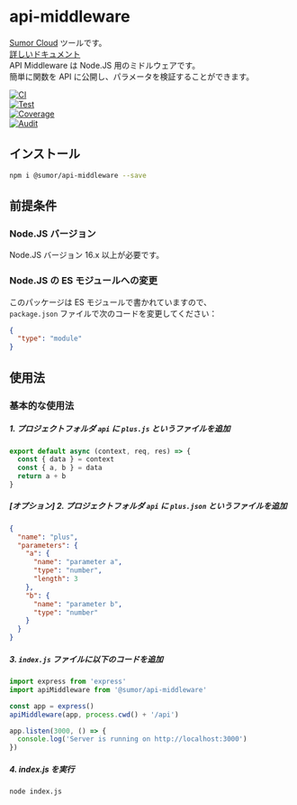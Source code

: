 # api-middleware

[Sumor Cloud](https://sumor.cloud) ツールです。  
[詳しいドキュメント](https://sumor.cloud)  
API Middleware は Node.JS 用のミドルウェアです。  
簡単に関数を API に公開し、パラメータを検証することができます。

[![CI](https://github.com/sumor-cloud/api-middleware/actions/workflows/ci.yml/badge.svg)](https://github.com/sumor-cloud/api-middleware/actions/workflows/ci.yml)  
[![Test](https://github.com/sumor-cloud/api-middleware/actions/workflows/ut.yml/badge.svg)](https://github.com/sumor-cloud/api-middleware/actions/workflows/ut.yml)  
[![Coverage](https://github.com/sumor-cloud/api-middleware/actions/workflows/coverage.yml/badge.svg)](https://github.com/sumor-cloud/api-middleware/actions/workflows/coverage.yml)  
[![Audit](https://github.com/sumor-cloud/api-middleware/actions/workflows/audit.yml/badge.svg)](https://github.com/sumor-cloud/api-middleware/actions/workflows/audit.yml)

## インストール

```bash
npm i @sumor/api-middleware --save
```

## 前提条件

### Node.JS バージョン

Node.JS バージョン 16.x 以上が必要です。

### Node.JS の ES モジュールへの変更

このパッケージは ES モジュールで書かれていますので、  
`package.json` ファイルで次のコードを変更してください：

```json
{
  "type": "module"
}
```

## 使用法

### 基本的な使用法

##### 1. プロジェクトフォルダ `api` に `plus.js` というファイルを追加

```js
export default async (context, req, res) => {
  const { data } = context
  const { a, b } = data
  return a + b
}
```

##### [オプション] 2. プロジェクトフォルダ `api` に `plus.json` というファイルを追加

```json
{
  "name": "plus",
  "parameters": {
    "a": {
      "name": "parameter a",
      "type": "number",
      "length": 3
    },
    "b": {
      "name": "parameter b",
      "type": "number"
    }
  }
}
```

##### 3. `index.js` ファイルに以下のコードを追加

```javascript
import express from 'express'
import apiMiddleware from '@sumor/api-middleware'

const app = express()
apiMiddleware(app, process.cwd() + '/api')

app.listen(3000, () => {
  console.log('Server is running on http://localhost:3000')
})
```

##### 4. index.js を実行

```bash
node index.js
```